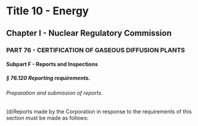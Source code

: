 
# Title 10 - Energy
## Chapter I - Nuclear Regulatory Commission
### PART 76 - CERTIFICATION OF GASEOUS DIFFUSION PLANTS
#### Subpart F - Reports and Inspections
##### § 76.120 Reporting requirements.
###### Preparation and submission of reports.

(d)Reports made by the Corporation in response to the requirements of this section must be made as follows:
